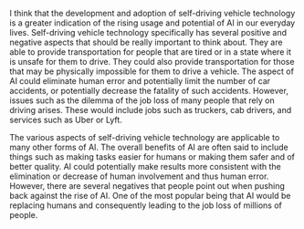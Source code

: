 I think that the development and adoption of self-driving vehicle technology is a greater indication of the rising usage and potential of AI in our everyday lives. Self-driving vehicle technology specifically has several positive and negative aspects that should be really important to think about. They are able to provide transportation for people that are tired or in a state where it is unsafe for them to drive. They could also provide transportation for those that may be physically impossible for them to drive a vehicle. The aspect of AI could eliminate human error and potentially limit the number of car accidents, or potentially decrease the fatality of such accidents. However, issues such as the dilemma of the job loss of many people that rely on driving arises. These would include jobs such as truckers, cab drivers, and services such as Uber or Lyft.

The various aspects of self-driving vehicle technology are applicable to many other forms of AI. The overall benefits of AI are often said to include things such as making tasks easier for humans or making them safer and of better quality. AI could potentially make results more consistent with the elimination or decrease of human involvement and thus human error. However, there are several negatives that people point out when pushing back against the rise of AI. One of the most popular being that AI would be replacing humans and consequently leading to the job loss of millions of people.
